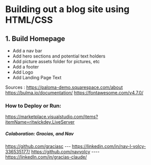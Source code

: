 # Building out a blog site using HTML/CSS


 
 ## 1. Build Homepage
- Add a nav bar
- Add hero sections and potential text holders
- Add picture assets folder for pictures, etc
- Add a footer
- Add Logo
- Add Landing Page Text


 Sources :
 https://paloma-demo.squarespace.com/about
 https://bulma.io/documentation/
 https://fontawesome.com/v4.7.0/
 
 ### How to Deploy or Run:
 https://marketplace.visualstudio.com/items?itemName=ritwickdey.LiveServer

##### Colaboration:  Gracias, and Nav
https://github.com/graciasc --- https://linkedin.com/in/nav-l-volcy-336535177/
https://github.com/navvolcy ---- https://linkedIn.com/in/gracias-claude/
